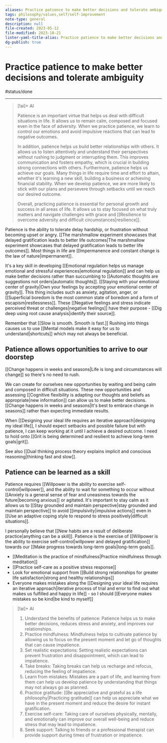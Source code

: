 ```yaml
---
aliases: Practice patience to make better decisions and tolerate ambiguity,being patient,taking the time,takes time,learning patience,avoiding rash decisions,avoiding impulsive decisions,staying patient,practicing patience to make better decisions,slowing down our thinking,avoiding impulsivity through patience,capacity for patience,taking time before making decisions,time to make decision,Practice patience to make better decisions.,Be patient to make better decisions.,Patience is the ability to tolerate and wait,ability to wait,delaying hardship,delaying frustration,patiently waiting,patience,patiently,waiting for things,delayed gratification,taking our time
tags: philosophy/values,self/self-improvement
note-type: general
description: null
file-created: 2023-05-12
file-modified: 2023-10-21
linter-yaml-title-alias: Practice patience to make better decisions and tolerate ambiguity
dg-publish: true
---
```


# Practice patience to make better decisions and tolerate ambiguity

#status/done

---

> [!ai]+ AI
>
> Patience is an important virtue that helps us deal with difficult situations in life. It allows us to remain calm, composed and focused even in the face of adversity. When we practice patience, we learn to control our emotions and avoid impulsive reactions that can lead to negative outcomes.
>
> In addition, patience helps us build better relationships with others. It allows us to listen attentively and understand their perspectives without rushing to judgment or interrupting them. This improves communication and fosters empathy, which is crucial in building strong connections with others.
> Furthermore, patience helps us achieve our goals. Many things in life require time and effort to attain, whether it's learning a new skill, building a business or achieving financial stability. When we develop patience, we are more likely to stick with our plans and persevere through setbacks until we reach our desired outcome.
>
> Overall, practicing patience is essential for personal growth and success in all areas of life. It allows us to stay focused on what truly matters and navigate challenges with grace and [[Resilience to overcome adversity and difficult circumstances|resilience]].

Patience is the ability to tolerate delay hardship, or frustration without becoming upset or angry.  [[The marshmallow experiment showcases that delayed gratification leads to better life outcomes|The marshmallow experiment showcases that delayed gratification leads to better life outcomes]]. Most things in life are [[Impermanence and constant change is the law of nature|impermanent]]. 

It's a key skill in developing [[Emotional regulation helps us manage emotional and stressful experiences|emotional regulation]] and can help us make better decisions rather than succumbing to [[Automatic thoughts are suggestions not orders|automatic thoughts]].  [[Staying with your emotional center of gravity|Own your feelings by accepting your emotional center of gravity]]. This thing includes such as anxiety, agitation, anger, or [[Superficial boredom is the most common state of boredom and a form of escapism|restlessness]]. These [[Negative feelings and stress indicate perceived threat or challenges|negative feelings]] have their purpose - [[Dig deep using root cause analysis|identify their source]].

Remember that [[Slow is smooth. Smooth is fast.]] Rushing into things causes us to use [[Mental models make it easy for us to understand|shortcuts]] which may not always be beneficial.

## Patience allows opportunities to arrive to our doorstep

[[Change happens in weeks and seasons|Life is long and circumstances will change]] so there's no need to rush.

We can create for ourselves new opportunities by waiting and being calm and composed in difficult situations. These new opportunities and assessing [[Cognitive flexibility is adapting our thoughts and beliefs as appropriate|new information]] can allow us to make better decisions. [[Change happens in weeks and seasons|It's best to embrace change in seasons]] rather than expecting immediate results.

When [[Designing your ideal life requires an iterative approach|designing my ideal life]], I should expect setbacks and possible failure but with patience, I can keep working at it until I achieve a desired outcome. I need to hold onto [[Grit is being determined and resilient to achieve long-term goals|grit]].

See also [[Dual thinking process theory explains implicit and conscious reasoning|thinking fast and slow]].

## Patience can be learned as a skill

Patience requires [[Willpower is the ability to exercise self-control|willpower]], and the ability to wait for something to occur without [[Anxiety is a general sense of fear and uneasiness towards the future|becoming anxious]] or agitated. It's important to stay calm as it allows us to [[Stay grounded and maintain perspective|stay grounded and maintain perspective]] to avoid [[impulsivity|impulsive actions]] even in [[Use an adaptive coping style to respond to stress positively|difficult situations]].

I personally believe that [[New habits are a result of deliberate practice|anything can be a skill]]. Patience is the exercise of [[Willpower is the ability to exercise self-control|willpower and delayed gratification]] towards our [[Make progress towards long-term goals|long-term goals]].

- [[Meditation is the practice of mindfulness|Practice mindfulness through meditation]]
- [[Practice self-care as a positive stress response]]
- Look for emotional support from [[Build strong relationships for greater life satisfaction|strong and healthy relationships]]
- Everyone makes mistakes along the [[Designing your ideal life requires an iterative approach|iterative process of trial and error to find out what makes us fulfilled and happy in life]] - so I should [[Everyone makes mistakes so be kind|be kind to myself]]

> [!ai]+ AI
>
> 1. Understand the benefits of patience: Patience helps us to make better decisions, reduces stress and anxiety, and improves our relationships.
> 2. Practice mindfulness: Mindfulness helps to cultivate patience by allowing us to focus on the present moment and let go of thoughts that can cause impatience.
> 3. Set realistic expectations: Setting realistic expectations can prevent frustration and disappointment, which can lead to impatience.
> 4. Take breaks: Taking breaks can help us recharge and refocus, reducing the feeling of impatience.
> 5. Learn from mistakes: Mistakes are a part of life, and learning from them can help us develop patience by understanding that things may not always go as planned.
> 6. Practice gratitude: [[Be appreciative and grateful as a life philosophy|Practicing gratitude]] can help us appreciate what we have in the present moment and reduce the desire for instant gratification.
> 7. Exercise self-care: Taking care of ourselves physically, mentally, and emotionally can improve our overall well-being and reduce stress that may lead to impatience.
> 8. Seek support: Talking to friends or a professional therapist can provide support during times of frustration or impatience.
